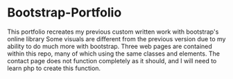 # Bootstrap-Portfolio
This portfolio recreates my previous custom written work with bootstrap's online library
Some visuals are different from the previous version due to my ability to do much more with bootstrap.
Three web pages are contained within this repo, many of which using the same classes and elements.
The contact page does not function completely as it should, and I will need to learn php to create this function.
